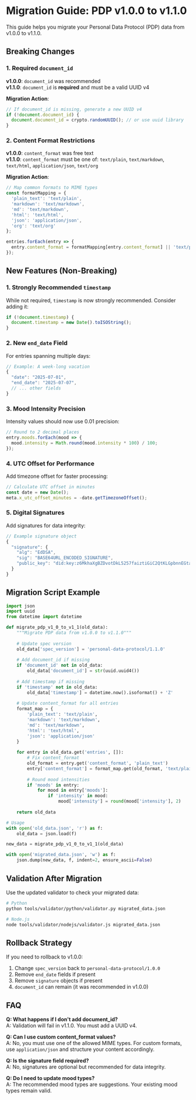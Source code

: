 # Migration Guide: PDP v1.0.0 to v1.1.0

This guide helps you migrate your Personal Data Protocol (PDP) data from v1.0.0 to v1.1.0.

## Breaking Changes

### 1. Required `document_id`
**v1.0.0**: `document_id` was recommended  
**v1.1.0**: `document_id` is **required** and must be a valid UUID v4

**Migration Action**:
```javascript
// If document_id is missing, generate a new UUID v4
if (!document.document_id) {
  document.document_id = crypto.randomUUID(); // or use uuid library
}
```

### 2. Content Format Restrictions
**v1.0.0**: `content_format` was free text  
**v1.1.0**: `content_format` must be one of: `text/plain`, `text/markdown`, `text/html`, `application/json`, `text/org`

**Migration Action**:
```javascript
// Map common formats to MIME types
const formatMapping = {
  'plain_text': 'text/plain',
  'markdown': 'text/markdown',
  'md': 'text/markdown',
  'html': 'text/html',
  'json': 'application/json',
  'org': 'text/org'
};

entries.forEach(entry => {
  entry.content_format = formatMapping[entry.content_format] || 'text/plain';
});
```

## New Features (Non-Breaking)

### 1. Strongly Recommended `timestamp`
While not required, `timestamp` is now strongly recommended. Consider adding it:

```javascript
if (!document.timestamp) {
  document.timestamp = new Date().toISOString();
}
```

### 2. New `end_date` Field
For entries spanning multiple days:

```javascript
// Example: A week-long vacation
{
  "date": "2025-07-01",
  "end_date": "2025-07-07",
  // ... other fields
}
```

### 3. Mood Intensity Precision
Intensity values should now use 0.01 precision:

```javascript
// Round to 2 decimal places
entry.moods.forEach(mood => {
  mood.intensity = Math.round(mood.intensity * 100) / 100;
});
```

### 4. UTC Offset for Performance
Add timezone offset for faster processing:

```javascript
// Calculate UTC offset in minutes
const date = new Date();
meta.x_utc_offset_minutes = -date.getTimezoneOffset();
```

### 5. Digital Signatures
Add signatures for data integrity:

```javascript
// Example signature object
{
  "signature": {
    "alg": "EdDSA",
    "sig": "BASE64URL_ENCODED_SIGNATURE",
    "public_key": "did:key:z6MkhaXgBZDvotDkL5257faiztiGiC2QtKLGpbnnEGta2doK"
  }
}
```

## Migration Script Example

```python
import json
import uuid
from datetime import datetime

def migrate_pdp_v1_0_to_v1_1(old_data):
    """Migrate PDP data from v1.0.0 to v1.1.0"""
    
    # Update spec version
    old_data['spec_version'] = 'personal-data-protocol/1.1.0'
    
    # Add document_id if missing
    if 'document_id' not in old_data:
        old_data['document_id'] = str(uuid.uuid4())
    
    # Add timestamp if missing
    if 'timestamp' not in old_data:
        old_data['timestamp'] = datetime.now().isoformat() + 'Z'
    
    # Update content_format for all entries
    format_map = {
        'plain_text': 'text/plain',
        'markdown': 'text/markdown',
        'md': 'text/markdown',
        'html': 'text/html',
        'json': 'application/json'
    }
    
    for entry in old_data.get('entries', []):
        # Fix content_format
        old_format = entry.get('content_format', 'plain_text')
        entry['content_format'] = format_map.get(old_format, 'text/plain')
        
        # Round mood intensities
        if 'moods' in entry:
            for mood in entry['moods']:
                if 'intensity' in mood:
                    mood['intensity'] = round(mood['intensity'], 2)
    
    return old_data

# Usage
with open('old_data.json', 'r') as f:
    old_data = json.load(f)

new_data = migrate_pdp_v1_0_to_v1_1(old_data)

with open('migrated_data.json', 'w') as f:
    json.dump(new_data, f, indent=2, ensure_ascii=False)
```

## Validation After Migration

Use the updated validator to check your migrated data:

```bash
# Python
python tools/validator/python/validator.py migrated_data.json

# Node.js
node tools/validator/nodejs/validator.js migrated_data.json
```

## Rollback Strategy

If you need to rollback to v1.0.0:

1. Change `spec_version` back to `personal-data-protocol/1.0.0`
2. Remove `end_date` fields if present
3. Remove `signature` objects if present
4. `document_id` can remain (it was recommended in v1.0.0)

## FAQ

**Q: What happens if I don't add document_id?**  
A: Validation will fail in v1.1.0. You must add a UUID v4.

**Q: Can I use custom content_format values?**  
A: No, you must use one of the allowed MIME types. For custom formats, use `application/json` and structure your content accordingly.

**Q: Is the signature field required?**  
A: No, signatures are optional but recommended for data integrity.

**Q: Do I need to update mood types?**  
A: The recommended mood types are suggestions. Your existing mood types remain valid.